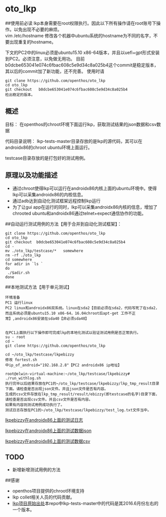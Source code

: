 # oto_lkp

##使用前必读
lkp本身需要在root权限执行。因此以下所有操作请在root账号下操作。以免出现不必要的麻烦。  
vim /etc/hostname
修改各个机器中ubuntu系统的hostname为不同的名字，不要出现重复的hostname。

下文的PC2中的linux必须是ubuntu15.10 x86-64版本，并且以uefi+gpt形式安装到PC2。必须注意，以免做无用功。
目前b0dcbe653041e074c6fbac608c5e9d34c8a025b4这个commit是稳定版本，其以后的commit加了新功能，还不完善。
使用时请
```
git clone https://github.com/openthos/oto_lkp
cd oto_lkp
git checkout   b0dcbe653041e074c6fbac608c5e9d34c8a025b4
检出稳定的版本。
```

## 概述
目标： 在openthos的chroot环境下面运行lkp，获取测试结果的json数据和csv数据

代码目录说明：
lkp-tests-master目录存放的是lkp的源代码，其可以在androidx86的chroot ubuntu环境上面运行。 

testcase目录存放的是打包好的测试用例。
## 原理以及功能描述
- 通过chroot使得lkp可以运行在androidx86内核上面的ubuntu环境中。使得lkp可以采集androidx86的内核信息。
- 通过adb达到自动化测试框架远程控制lkp运行
- 为了让gui app在运行的同时，lkp可以采集androidx86内核的信息，增加了chrooted ubuntu和androidx86通过telnet+expect通信协作的功能。

##自动运行测试用例的方法【用于合并到自动化测试框架】：
```
git clone https://github.com/openthos/oto_lkp
cd oto_lkp
git checkout  b0dcbe653041e074c6fbac608c5e9d34c8a025b4
cd -
mv ./oto_lkp/testcase/*   somewhere
rm -rf ./oto_lkp
cd somewhere
for adir in `ls `
do
 ./$adir.sh
done
```

##本地测试方法【用于单元测试】
```
环境准备
PC1 运行linux 
PC2 linux和androidx86双系统。linux在sda2【目前必须在sda2，代码写死了在sda2，而且系统必须是ubuntu15.10 x86-64，16.04chroot后apt-get 工作不正常】,androidx86安装在sda40【非必须sda40】


在PC1上面执行以下操作即可完成lkp的本地化测试以验证测试用例是否正常执行。
su - root
cd ~
git clone https://github.com/openthos/oto_lkp

cd ~/oto_lkp/testcase/lkpebizzy
修改 fortest.sh
中ip_of_android="192.168.2.8"【PC2 androidx86 ip地址】

root@elwin-virtual-machine:~/oto_lkp/testcase/lkpebizzy# ./run_withlog.sh
执行完毕以后结果存放在PC1的~/oto_lkp/testcase/lkpebizzy/lkp_tmp_result目录下面。请检查是否出现json文件。并且json文件是否有内容。
生成的csv文件存放在lkp_tmp_result/result/ebizzy(即testcase的名字)目录下面，请检查是否出现csv文件。并且csv文件是否有内容。
如果有内容则测试用例成功执行了。
测试日志存放在PC1的~/oto_lkp/testcase/lkpebizzy/test_log.txt文件当中。
```

[lkpebizzy在androidx86上面的测试日志](https://github.com/openthos/oto_lkp/blob/master/testcase/lkpebizzy/test_log.txt) 

[lkpebizzy在androidx86上面的测试数据json](https://github.com/openthos/oto_lkp/tree/master/testcase/lkpebizzy/lkp_tmp_result) 

[lkpebizzy在androidx86上面的测试数据csv](https://github.com/openthos/oto_lkp/tree/master/testcase/lkpebizzy/lkp_tmp_result/result/ebizzy)
## TODO
- 新增新增测试用例的方法

##感谢
- openthos项目提供的chroot环境支持
- lkp collet相关人员的代码贡献。
- [lkp项目原始出处](https://github.com/fengguang/lkp-tests)本repo中lkp-tests-master中的代码是其2016.6月份左右的一个版本。
